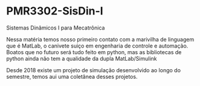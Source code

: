 # PMR3302-SisDin-I

Sistemas Dinâmicos I para Mecatrônica

Nessa matéria temos nosso primeiro contato com a marivilha de linguagem que é MatLab, o canivete suiço em engenharia de controle e automação. Boatos que no futuro será tudo feito em python, mas as bibliotecas de python ainda não tem a qualidade da dupla MatLab/Simulink

Desde 2018 existe um projeto de simulação desenvolvido ao longo do semestre, temos aui uma coletânea desses projetos.
